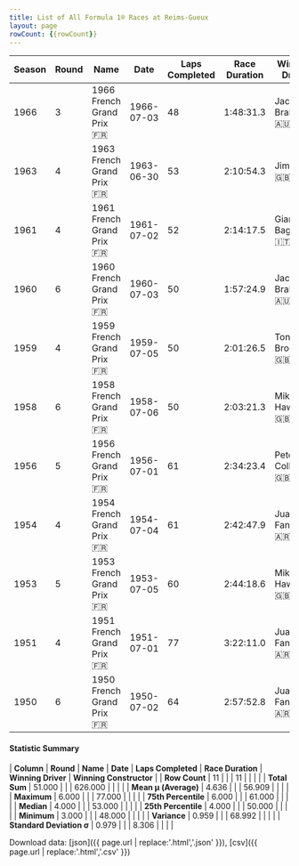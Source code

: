 ```yaml
---
title: List of All Formula 1® Races at Reims-Gueux
layout: page
rowCount: {{rowCount}}
---
```


| Season | Round | Name | Date | Laps Completed | Race Duration | Winning Driver | Winning Constructor |
|--|--|--|--|--|--|--|--|
| 1966 | 3 | 1966 French Grand Prix 🇫🇷 | 1966-07-03 | 48 | 1:48:31.3 | Jack Brabham 🇦🇺 | Brabham-Repco 🇬🇧 |
| 1963 | 4 | 1963 French Grand Prix 🇫🇷 | 1963-06-30 | 53 | 2:10:54.3 | Jim Clark 🇬🇧 | Lotus-Climax 🇬🇧 |
| 1961 | 4 | 1961 French Grand Prix 🇫🇷 | 1961-07-02 | 52 | 2:14:17.5 | Giancarlo Baghetti 🇮🇹 | Ferrari 🇮🇹 |
| 1960 | 6 | 1960 French Grand Prix 🇫🇷 | 1960-07-03 | 50 | 1:57:24.9 | Jack Brabham 🇦🇺 | Cooper-Climax 🇬🇧 |
| 1959 | 4 | 1959 French Grand Prix 🇫🇷 | 1959-07-05 | 50 | 2:01:26.5 | Tony Brooks 🇬🇧 | Ferrari 🇮🇹 |
| 1958 | 6 | 1958 French Grand Prix 🇫🇷 | 1958-07-06 | 50 | 2:03:21.3 | Mike Hawthorn 🇬🇧 | Ferrari 🇮🇹 |
| 1956 | 5 | 1956 French Grand Prix 🇫🇷 | 1956-07-01 | 61 | 2:34:23.4 | Peter Collins 🇬🇧 | Ferrari 🇮🇹 |
| 1954 | 4 | 1954 French Grand Prix 🇫🇷 | 1954-07-04 | 61 | 2:42:47.9 | Juan Fangio 🇦🇷 | Mercedes 🇩🇪 |
| 1953 | 5 | 1953 French Grand Prix 🇫🇷 | 1953-07-05 | 60 | 2:44:18.6 | Mike Hawthorn 🇬🇧 | Ferrari 🇮🇹 |
| 1951 | 4 | 1951 French Grand Prix 🇫🇷 | 1951-07-01 | 77 | 3:22:11.0 | Juan Fangio 🇦🇷 | Alfa Romeo 🇮🇹 |
| 1950 | 6 | 1950 French Grand Prix 🇫🇷 | 1950-07-02 | 64 | 2:57:52.8 | Juan Fangio 🇦🇷 | Alfa Romeo 🇮🇹 |

#### Statistic Summary

| **Column** | **Round** | **Name** | **Date** | **Laps Completed** | **Race Duration** | **Winning Driver** | **Winning Constructor** |
| **Row Count** | 11 |  |  | 11 |  |  |  |
| **Total Sum** | 51.000 |  |  | 626.000 |  |  |  |
| **Mean μ (Average)** | 4.636 |  |  | 56.909 |  |  |  |
| **Maximum** | 6.000 |  |  | 77.000 |  |  |  |
| **75th Percentile** | 6.000 |  |  | 61.000 |  |  |  |
| **Median** | 4.000 |  |  | 53.000 |  |  |  |
| **25th Percentile** | 4.000 |  |  | 50.000 |  |  |  |
| **Minimum** | 3.000 |  |  | 48.000 |  |  |  |
| **Variance** | 0.959 |  |  | 68.992 |  |  |  |
| **Standard Deviation σ** | 0.979 |  |  | 8.306 |  |  |  |

Download data: [json]({{ page.url | replace:'.html','.json' }}), [csv]({{ page.url | replace:'.html','.csv' }})
